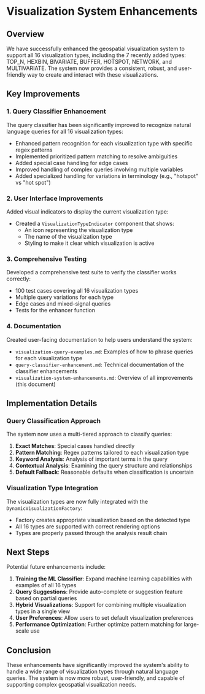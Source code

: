 # Visualization System Enhancements

## Overview

We have successfully enhanced the geospatial visualization system to support all 16 visualization types, including the 7 recently added types: TOP_N, HEXBIN, BIVARIATE, BUFFER, HOTSPOT, NETWORK, and MULTIVARIATE. The system now provides a consistent, robust, and user-friendly way to create and interact with these visualizations.

## Key Improvements

### 1. Query Classifier Enhancement

The query classifier has been significantly improved to recognize natural language queries for all 16 visualization types:

- Enhanced pattern recognition for each visualization type with specific regex patterns
- Implemented prioritized pattern matching to resolve ambiguities
- Added special case handling for edge cases
- Improved handling of complex queries involving multiple variables
- Added specialized handling for variations in terminology (e.g., "hotspot" vs "hot spot")

### 2. User Interface Improvements

Added visual indicators to display the current visualization type:

- Created a `VisualizationTypeIndicator` component that shows:
  - An icon representing the visualization type
  - The name of the visualization type
  - Styling to make it clear which visualization is active

### 3. Comprehensive Testing

Developed a comprehensive test suite to verify the classifier works correctly:

- 100 test cases covering all 16 visualization types
- Multiple query variations for each type
- Edge cases and mixed-signal queries
- Tests for the enhancer function

### 4. Documentation

Created user-facing documentation to help users understand the system:

- `visualization-query-examples.md`: Examples of how to phrase queries for each visualization type
- `query-classifier-enhancement.md`: Technical documentation of the classifier enhancements
- `visualization-system-enhancements.md`: Overview of all improvements (this document)

## Implementation Details

### Query Classification Approach

The system now uses a multi-tiered approach to classify queries:

1. **Exact Matches**: Special cases handled directly
2. **Pattern Matching**: Regex patterns tailored to each visualization type
3. **Keyword Analysis**: Analysis of important terms in the query
4. **Contextual Analysis**: Examining the query structure and relationships
5. **Default Fallback**: Reasonable defaults when classification is uncertain

### Visualization Type Integration

The visualization types are now fully integrated with the `DynamicVisualizationFactory`:

- Factory creates appropriate visualization based on the detected type
- All 16 types are supported with correct rendering options
- Types are properly passed through the analysis result chain

## Next Steps

Potential future enhancements include:

1. **Training the ML Classifier**: Expand machine learning capabilities with examples of all 16 types
2. **Query Suggestions**: Provide auto-complete or suggestion feature based on partial queries
3. **Hybrid Visualizations**: Support for combining multiple visualization types in a single view
4. **User Preferences**: Allow users to set default visualization preferences
5. **Performance Optimization**: Further optimize pattern matching for large-scale use

## Conclusion

These enhancements have significantly improved the system's ability to handle a wide range of visualization types through natural language queries. The system is now more robust, user-friendly, and capable of supporting complex geospatial visualization needs. 